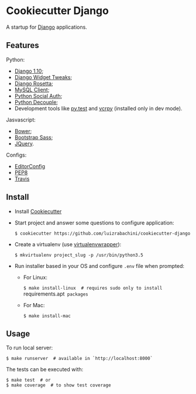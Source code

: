Cookiecutter Django
===================

A startup for [Django](https://www.djangoproject.com/) applications.


Features
--------

Python:

- [Django 1.10](https://docs.djangoproject.com/en/1.10/);
- [Django Widget Tweaks](https://github.com/kmike/django-widget-tweaks);
- [Django Rosetta](http://django-rosetta.readthedocs.io/en/latest/);
- [MySQL Client](https://docs.djangoproject.com/en/1.10/ref/databases/#mysql-db-api-drivers);
- [Python Social Auth](http://python-social-auth-docs.readthedocs.io/en/latest/);
- [Python Decouple](https://pypi.python.org/pypi/python-decouple);
- Development tools like [py.test](http://doc.pytest.org/en/latest/) and [vcrpy](https://vcrpy.readthedocs.io/en/latest/) (installed only in dev mode).

Jasvascript:

- [Bower](https://bower.io/);
- [Bootstrap Sass](https://github.com/twbs/bootstrap-sass);
- [JQuery](https://jquery.com/download/).

Configs:

- [EditorConfig](http://editorconfig.org/)
- [PEP8](https://www.python.org/dev/peps/pep-0008/)
- [Travis](https://docs.travis-ci.com/)


Install
-------

- Install [Cookiecutter](https://github.com/audreyr/cookiecutter)
- Start project and answer some questions to configure application:

    `$ cookiecutter https://github.com/luizrabachini/cookiecutter-django`

- Create a virtualenv (use [virtualenvwrapper](https://virtualenvwrapper.readthedocs.org/en/latest/)):

    `$ mkvirtualenv project_slug -p /usr/bin/python3.5`

- Run installer based in your OS and configure `.env` file when prompted:

    - For Linux:

        `$ make install-linux  # requires sudo only to install `requirements.apt` packages`

    - For Mac:

        `$ make install-mac`


Usage
-----

To run local server:

    $ make runserver  # available in `http://localhost:8000`

The tests can be executed with:

    $ make test  # or
    $ make coverage  # to show test coverage
